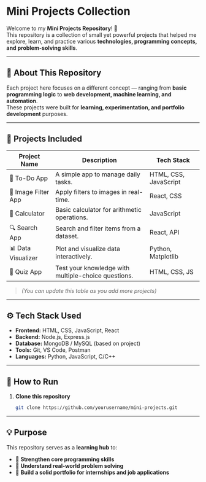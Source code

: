 #  Mini Projects Collection

Welcome to my **Mini Projects Repository**! 🚀  
This repository is a collection of small yet powerful projects that helped me explore, learn, and practice various **technologies, programming concepts, and problem-solving skills**.

---

## 🧠 About This Repository

Each project here focuses on a different concept — ranging from **basic programming logic** to **web development, machine learning, and automation**.  
These projects were built for **learning, experimentation, and portfolio development** purposes.

---

## 🧩 Projects Included

| Project Name | Description | Tech Stack |
|---------------|-------------|-------------|
| 📝 To-Do App | A simple app to manage daily tasks. | HTML, CSS, JavaScript |
| 📸 Image Filter App | Apply filters to images in real-time. | React, CSS |
| 🧮 Calculator | Basic calculator for arithmetic operations. | JavaScript |
| 🔍 Search App | Search and filter items from a dataset. | React, API |
| 📊 Data Visualizer | Plot and visualize data interactively. | Python, Matplotlib |
| 🧠 Quiz App | Test your knowledge with multiple-choice questions. | HTML, CSS, JS |

> *(You can update this table as you add more projects)*

---

## ⚙️ Tech Stack Used

- **Frontend:** HTML, CSS, JavaScript, React  
- **Backend:** Node.js, Express.js  
- **Database:** MongoDB / MySQL (based on project)  
- **Tools:** Git, VS Code, Postman  
- **Languages:** Python, JavaScript, C/C++

---

## 🚀 How to Run

1. **Clone this repository**
   ```bash
   git clone https://github.com/yourusername/mini-projects.git

---
## 💡 Purpose

This repository serves as a **learning hub** to:

- 🧩 **Strengthen core programming skills**  
- 💭 **Understand real-world problem solving**  
- 💼 **Build a solid portfolio for internships and job applications**
  
